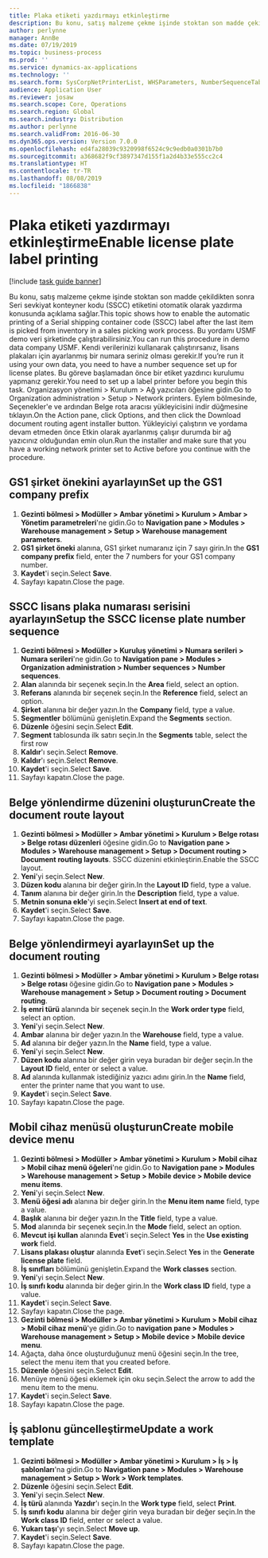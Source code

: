 ```yaml
---
title: Plaka etiketi yazdırmayı etkinleştirme
description: Bu konu, satış malzeme çekme işinde stoktan son madde çekildikten sonra Seri sevkiyat konteyner kodu (SSCC) etiketini otomatik olarak yazdırma konusunda açıklama sağlar.
author: perlynne
manager: AnnBe
ms.date: 07/19/2019
ms.topic: business-process
ms.prod: ''
ms.service: dynamics-ax-applications
ms.technology: ''
ms.search.form: SysCorpNetPrinterList, WHSParameters, NumberSequenceTableListPage, NumberSequenceDetails, WHSDocumentRoutingLayout, WHSDocumentRouting, WHSRFMenuItem, WHSRFMenu, WHSWorkTemplateTable
audience: Application User
ms.reviewer: josaw
ms.search.scope: Core, Operations
ms.search.region: Global
ms.search.industry: Distribution
ms.author: perlynne
ms.search.validFrom: 2016-06-30
ms.dyn365.ops.version: Version 7.0.0
ms.openlocfilehash: ed4fa28039c9320998f6524c9c9edb0a0301b7b0
ms.sourcegitcommit: a368682f9cf3897347d155f1a2d4b33e555cc2c4
ms.translationtype: HT
ms.contentlocale: tr-TR
ms.lasthandoff: 08/08/2019
ms.locfileid: "1866838"
---
```

# <a name="enable-license-plate-label-printing"></a><span data-ttu-id="a1c07-103">Plaka etiketi yazdırmayı etkinleştirme</span><span class="sxs-lookup"><span data-stu-id="a1c07-103">Enable license plate label printing</span></span>

[!include [task guide banner](../../includes/task-guide-banner.md)]

<span data-ttu-id="a1c07-104">Bu konu, satış malzeme çekme işinde stoktan son madde çekildikten sonra Seri sevkiyat konteyner kodu (SSCC) etiketini otomatik olarak yazdırma konusunda açıklama sağlar.</span><span class="sxs-lookup"><span data-stu-id="a1c07-104">This topic shows how to enable the automatic printing of a Serial shipping container code (SSCC) label after the last item is picked from inventory in a sales picking work process.</span></span> <span data-ttu-id="a1c07-105">Bu yordamı USMF demo veri şirketinde çalıştırabilirsiniz.</span><span class="sxs-lookup"><span data-stu-id="a1c07-105">You can run this procedure in demo data company USMF.</span></span> <span data-ttu-id="a1c07-106">Kendi verilerinizi kullanarak çalıştırırsanız, lisans plakaları için ayarlanmış bir numara seriniz olması gerekir.</span><span class="sxs-lookup"><span data-stu-id="a1c07-106">If you’re run it using your own data, you need to have a number sequence set up for license plates.</span></span> <span data-ttu-id="a1c07-107">Bu göreve başlamadan önce bir etiket yazdırıcı kurulumu yapmanız gerekir.</span><span class="sxs-lookup"><span data-stu-id="a1c07-107">You need to set up a label printer before you begin this task.</span></span> <span data-ttu-id="a1c07-108">Organizasyon yönetimi > Kurulum > Ağ yazıcıları öğesine gidin.</span><span class="sxs-lookup"><span data-stu-id="a1c07-108">Go to Organization administration > Setup > Network printers.</span></span> <span data-ttu-id="a1c07-109">Eylem bölmesinde, Seçenekler'e ve ardından Belge rota aracısı yükleyicisini indir düğmesine tıklayın.</span><span class="sxs-lookup"><span data-stu-id="a1c07-109">On the Action pane, click Options, and then click the Download document routing agent installer button.</span></span> <span data-ttu-id="a1c07-110">Yükleyiciyi çalıştırın ve yordama devam etmeden önce Etkin olarak ayarlanmış çalışır durumda bir ağ yazıcınız olduğundan emin olun.</span><span class="sxs-lookup"><span data-stu-id="a1c07-110">Run the installer and make sure that you have a working network printer set to Active before you continue with the procedure.</span></span>


## <a name="set-up-the-gs1-company-prefix"></a><span data-ttu-id="a1c07-111">GS1 şirket önekini ayarlayın</span><span class="sxs-lookup"><span data-stu-id="a1c07-111">Set up the GS1 company prefix</span></span>
1. <span data-ttu-id="a1c07-112">**Gezinti bölmesi > Modüller > Ambar yönetimi > Kurulum > Ambar > Yönetim parametreleri**'ne gidin.</span><span class="sxs-lookup"><span data-stu-id="a1c07-112">Go to **Navigation pane > Modules > Warehouse management > Setup > Warehouse management parameters**.</span></span>
2. <span data-ttu-id="a1c07-113">**GS1 şirket öneki** alanına, GS1 şirket numaranız için 7 sayı girin.</span><span class="sxs-lookup"><span data-stu-id="a1c07-113">In the **GS1 company prefix** field, enter the 7 numbers for your GS1 company number.</span></span>
3. <span data-ttu-id="a1c07-114">**Kaydet**'i seçin.</span><span class="sxs-lookup"><span data-stu-id="a1c07-114">Select **Save**.</span></span>
4. <span data-ttu-id="a1c07-115">Sayfayı kapatın.</span><span class="sxs-lookup"><span data-stu-id="a1c07-115">Close the page.</span></span>

## <a name="setup-the-sscc-license-plate-number-sequence"></a><span data-ttu-id="a1c07-116">SSCC lisans plaka numarası serisini ayarlayın</span><span class="sxs-lookup"><span data-stu-id="a1c07-116">Setup the SSCC license plate number sequence</span></span>
1. <span data-ttu-id="a1c07-117">**Gezinti bölmesi > Modüller > Kuruluş yönetimi > Numara serileri > Numara serileri**'ne gidin.</span><span class="sxs-lookup"><span data-stu-id="a1c07-117">Go to **Navigation pane > Modules > Organization administration > Number sequences > Number sequences**.</span></span>
2. <span data-ttu-id="a1c07-118">**Alan** alanında bir seçenek seçin.</span><span class="sxs-lookup"><span data-stu-id="a1c07-118">In the **Area** field, select an option.</span></span>
3. <span data-ttu-id="a1c07-119">**Referans** alanında bir seçenek seçin.</span><span class="sxs-lookup"><span data-stu-id="a1c07-119">In the **Reference** field, select an option.</span></span>
4. <span data-ttu-id="a1c07-120">**Şirket** alanına bir değer yazın.</span><span class="sxs-lookup"><span data-stu-id="a1c07-120">In the **Company** field, type a value.</span></span>
5. <span data-ttu-id="a1c07-121">**Segmentler** bölümünü genişletin.</span><span class="sxs-lookup"><span data-stu-id="a1c07-121">Expand the **Segments** section.</span></span>
6. <span data-ttu-id="a1c07-122">**Düzenle** öğesini seçin.</span><span class="sxs-lookup"><span data-stu-id="a1c07-122">Select **Edit**.</span></span>
7. <span data-ttu-id="a1c07-123">**Segment** tablosunda ilk satırı seçin.</span><span class="sxs-lookup"><span data-stu-id="a1c07-123">In the **Segments** table, select the first row</span></span>
8. <span data-ttu-id="a1c07-124">**Kaldır**'ı seçin.</span><span class="sxs-lookup"><span data-stu-id="a1c07-124">Select **Remove**.</span></span>
9. <span data-ttu-id="a1c07-125">**Kaldır**'ı seçin.</span><span class="sxs-lookup"><span data-stu-id="a1c07-125">Select **Remove**.</span></span>
10. <span data-ttu-id="a1c07-126">**Kaydet**'i seçin.</span><span class="sxs-lookup"><span data-stu-id="a1c07-126">Select **Save**.</span></span>
11. <span data-ttu-id="a1c07-127">Sayfayı kapatın.</span><span class="sxs-lookup"><span data-stu-id="a1c07-127">Close the page.</span></span>

## <a name="create-the-document-route-layout"></a><span data-ttu-id="a1c07-128">Belge yönlendirme düzenini oluşturun</span><span class="sxs-lookup"><span data-stu-id="a1c07-128">Create the document route layout</span></span>
1. <span data-ttu-id="a1c07-129">**Gezinti bölmesi > Modüller > Ambar yönetimi > Kurulum > Belge rotası > Belge rotası düzenleri** öğesine gidin.</span><span class="sxs-lookup"><span data-stu-id="a1c07-129">Go to **Navigation pane > Modules > Warehouse management > Setup > Document routing > Document routing layouts**.</span></span> <span data-ttu-id="a1c07-130">SSCC düzenini etkinleştirin.</span><span class="sxs-lookup"><span data-stu-id="a1c07-130">Enable the SSCC layout.</span></span>  
2. <span data-ttu-id="a1c07-131">**Yeni**'yi seçin.</span><span class="sxs-lookup"><span data-stu-id="a1c07-131">Select **New**.</span></span>
3. <span data-ttu-id="a1c07-132">**Düzen kodu** alanına bir değer girin.</span><span class="sxs-lookup"><span data-stu-id="a1c07-132">In the **Layout ID** field, type a value.</span></span>
4. <span data-ttu-id="a1c07-133">**Tanım** alanına bir değer girin.</span><span class="sxs-lookup"><span data-stu-id="a1c07-133">In the **Description** field, type a value.</span></span>
5. <span data-ttu-id="a1c07-134">**Metnin sonuna ekle**'yi seçin.</span><span class="sxs-lookup"><span data-stu-id="a1c07-134">Select **Insert at end of text**.</span></span>
6. <span data-ttu-id="a1c07-135">**Kaydet**'i seçin.</span><span class="sxs-lookup"><span data-stu-id="a1c07-135">Select **Save**.</span></span>
7. <span data-ttu-id="a1c07-136">Sayfayı kapatın.</span><span class="sxs-lookup"><span data-stu-id="a1c07-136">Close the page.</span></span>

## <a name="set-up-the-document-routing"></a><span data-ttu-id="a1c07-137">Belge yönlendirmeyi ayarlayın</span><span class="sxs-lookup"><span data-stu-id="a1c07-137">Set up the document routing</span></span>
1. <span data-ttu-id="a1c07-138">**Gezinti bölmesi > Modüller > Ambar yönetimi > Kurulum > Belge rotası > Belge rotası** öğesine gidin.</span><span class="sxs-lookup"><span data-stu-id="a1c07-138">Go to **Navigation pane > Modules > Warehouse management > Setup > Document routing > Document routing**.</span></span>
2. <span data-ttu-id="a1c07-139">**İş emri türü** alanında bir seçenek seçin.</span><span class="sxs-lookup"><span data-stu-id="a1c07-139">In the **Work order type** field, select an option.</span></span>
3. <span data-ttu-id="a1c07-140">**Yeni**'yi seçin.</span><span class="sxs-lookup"><span data-stu-id="a1c07-140">Select **New**.</span></span>
4. <span data-ttu-id="a1c07-141">**Ambar** alanına bir değer yazın.</span><span class="sxs-lookup"><span data-stu-id="a1c07-141">In the **Warehouse** field, type a value.</span></span>
5. <span data-ttu-id="a1c07-142">**Ad** alanına bir değer yazın.</span><span class="sxs-lookup"><span data-stu-id="a1c07-142">In the **Name** field, type a value.</span></span>
6. <span data-ttu-id="a1c07-143">**Yeni**'yi seçin.</span><span class="sxs-lookup"><span data-stu-id="a1c07-143">Select **New**.</span></span>
7. <span data-ttu-id="a1c07-144">**Düzen kodu** alanına bir değer girin veya buradan bir değer seçin.</span><span class="sxs-lookup"><span data-stu-id="a1c07-144">In the **Layout ID** field, enter or select a value.</span></span>
8. <span data-ttu-id="a1c07-145">**Ad** alanında kullanmak istediğiniz yazıcı adını girin.</span><span class="sxs-lookup"><span data-stu-id="a1c07-145">In the **Name** field, enter the printer name that you want to use.</span></span>
9. <span data-ttu-id="a1c07-146">**Kaydet**'i seçin.</span><span class="sxs-lookup"><span data-stu-id="a1c07-146">Select **Save**.</span></span>
10. <span data-ttu-id="a1c07-147">Sayfayı kapatın.</span><span class="sxs-lookup"><span data-stu-id="a1c07-147">Close the page.</span></span>

## <a name="create-mobile-device-menu"></a><span data-ttu-id="a1c07-148">Mobil cihaz menüsü oluşturun</span><span class="sxs-lookup"><span data-stu-id="a1c07-148">Create mobile device menu</span></span>
1. <span data-ttu-id="a1c07-149">**Gezinti bölmesi > Modüller > Ambar yönetimi > Kurulum > Mobil cihaz > Mobil cihaz menü öğeleri**'ne gidin.</span><span class="sxs-lookup"><span data-stu-id="a1c07-149">Go to **Navigation pane > Modules > Warehouse management > Setup > Mobile device > Mobile device menu items**.</span></span>
2. <span data-ttu-id="a1c07-150">**Yeni**'yi seçin.</span><span class="sxs-lookup"><span data-stu-id="a1c07-150">Select **New**.</span></span>
3. <span data-ttu-id="a1c07-151">**Menü öğesi adı** alanına bir değer girin.</span><span class="sxs-lookup"><span data-stu-id="a1c07-151">In the **Menu item name** field, type a value.</span></span>
4. <span data-ttu-id="a1c07-152">**Başlık** alanına bir değer yazın.</span><span class="sxs-lookup"><span data-stu-id="a1c07-152">In the **Title** field, type a value.</span></span>
5. <span data-ttu-id="a1c07-153">**Mod** alanında bir seçenek seçin.</span><span class="sxs-lookup"><span data-stu-id="a1c07-153">In the **Mode** field, select an option.</span></span>
6. <span data-ttu-id="a1c07-154">**Mevcut işi kullan** alanında **Evet**'i seçin.</span><span class="sxs-lookup"><span data-stu-id="a1c07-154">Select **Yes** in the **Use existing work** field.</span></span>
7. <span data-ttu-id="a1c07-155">**Lisans plakası oluştur** alanında **Evet**'i seçin.</span><span class="sxs-lookup"><span data-stu-id="a1c07-155">Select **Yes** in the **Generate license plate** field.</span></span>
8. <span data-ttu-id="a1c07-156">**İş sınıfları** bölümünü genişletin.</span><span class="sxs-lookup"><span data-stu-id="a1c07-156">Expand the **Work classes** section.</span></span>
9. <span data-ttu-id="a1c07-157">**Yeni**'yi seçin.</span><span class="sxs-lookup"><span data-stu-id="a1c07-157">Select **New**.</span></span>
10. <span data-ttu-id="a1c07-158">**İş sınıfı kodu** alanında bir değer girin.</span><span class="sxs-lookup"><span data-stu-id="a1c07-158">In the **Work class ID** field, type a value.</span></span>
11. <span data-ttu-id="a1c07-159">**Kaydet**'i seçin.</span><span class="sxs-lookup"><span data-stu-id="a1c07-159">Select **Save**.</span></span>
12. <span data-ttu-id="a1c07-160">Sayfayı kapatın.</span><span class="sxs-lookup"><span data-stu-id="a1c07-160">Close the page.</span></span>
13. <span data-ttu-id="a1c07-161">**Gezinti bölmesi > Modüller > Ambar yönetimi > Kurulum > Mobil cihaz > Mobil cihaz menü**'ye gidin.</span><span class="sxs-lookup"><span data-stu-id="a1c07-161">Go to **navigation pane > Modules > Warehouse management > Setup > Mobile device > Mobile device menu**.</span></span>
14. <span data-ttu-id="a1c07-162">Ağaçta, daha önce oluşturduğunuz menü öğesini seçin.</span><span class="sxs-lookup"><span data-stu-id="a1c07-162">In the tree, select the menu item that you created before.</span></span>
15. <span data-ttu-id="a1c07-163">**Düzenle** öğesini seçin.</span><span class="sxs-lookup"><span data-stu-id="a1c07-163">Select **Edit**.</span></span>
16. <span data-ttu-id="a1c07-164">Menüye menü öğesi eklemek için oku seçin.</span><span class="sxs-lookup"><span data-stu-id="a1c07-164">Select the arrow to add the menu item to the menu.</span></span>
17. <span data-ttu-id="a1c07-165">**Kaydet**'i seçin.</span><span class="sxs-lookup"><span data-stu-id="a1c07-165">Select **Save**.</span></span>
18. <span data-ttu-id="a1c07-166">Sayfayı kapatın.</span><span class="sxs-lookup"><span data-stu-id="a1c07-166">Close the page.</span></span>

## <a name="update-a-work-template"></a><span data-ttu-id="a1c07-167">İş şablonu güncelleştirme</span><span class="sxs-lookup"><span data-stu-id="a1c07-167">Update a work template</span></span>
1. <span data-ttu-id="a1c07-168">**Gezinti bölmesi > Modüller > Ambar yönetimi > Kurulum > İş > İş şablonları**'na gidin.</span><span class="sxs-lookup"><span data-stu-id="a1c07-168">Go to **Navigation pane > Modules > Warehouse management > Setup > Work > Work templates**.</span></span>
2. <span data-ttu-id="a1c07-169">**Düzenle** öğesini seçin.</span><span class="sxs-lookup"><span data-stu-id="a1c07-169">Select **Edit**.</span></span>
3. <span data-ttu-id="a1c07-170">**Yeni**'yi seçin.</span><span class="sxs-lookup"><span data-stu-id="a1c07-170">Select **New**.</span></span>
4. <span data-ttu-id="a1c07-171">**İş türü** alanında **Yazdır**'ı seçin.</span><span class="sxs-lookup"><span data-stu-id="a1c07-171">In the **Work type** field, select **Print**.</span></span>
5. <span data-ttu-id="a1c07-172">**İş sınıfı kodu** alanına bir değer girin veya buradan bir değer seçin.</span><span class="sxs-lookup"><span data-stu-id="a1c07-172">In the **Work class ID** field, enter or select a value.</span></span>
6. <span data-ttu-id="a1c07-173">**Yukarı taşı**'yı seçin.</span><span class="sxs-lookup"><span data-stu-id="a1c07-173">Select **Move up**.</span></span>
7. <span data-ttu-id="a1c07-174">**Kaydet**'i seçin.</span><span class="sxs-lookup"><span data-stu-id="a1c07-174">Select **Save**.</span></span>
8. <span data-ttu-id="a1c07-175">Sayfayı kapatın.</span><span class="sxs-lookup"><span data-stu-id="a1c07-175">Close the page.</span></span>


